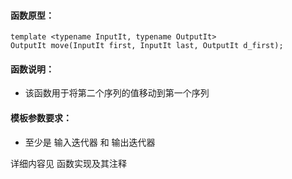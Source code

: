 
#### 函数原型：
```
template <typename InputIt, typename OutputIt>
OutputIt move(InputIt first, InputIt last, OutputIt d_first);
```

#### 函数说明：
* 该函数用于将第二个序列的值移动到第一个序列

#### 模板参数要求：
* 至少是 输入迭代器 和 输出迭代器

详细内容见 函数实现及其注释


